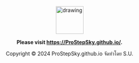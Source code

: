 <br />

<div align="center">

[<img src="https://upload.wikimedia.org/wikipedia/commons/e/e4/Infobox_info_icon.svg" alt="drawing" width="75"/>](#)

**Please visit https://ProStepSky.github.io/.**

Copyright © 2024 ProStepSky.github.io จัดทำโดย S.U.

</div>

<br />
<br />
<br />
